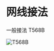 # 网线接法

一般接法 T568B

![T568B](http://ldapwiki.willeke.com/attach/Network%20Cables/RJ45-T568B-Diagram-CrosoverCableA.png)
